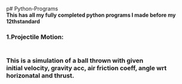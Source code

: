 p# Python-Programs
<br>
<b>This has all my fully completed python programs I made before my 12thstandard<b>
<br>
<h3> 1.Projectile Motion: <h3>
<br>
This is a simulation of a ball thrown with given <br>
initial velocity, gravity acc, air friction coeff, angle wrt horizonatal and thrust.
